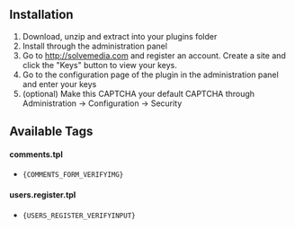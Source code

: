 
## Installation

1. Download, unzip and extract into your plugins folder
2. Install through the administration panel
3. Go to http://solvemedia.com and register an account. Create a site and click the "Keys" button to view your keys.
4. Go to the configuration page of the plugin in the administration panel and enter your keys
5. (optional) Make this CAPTCHA your default CAPTCHA through Administration -> Configuration -> Security

## Available Tags

#### comments.tpl

- `{COMMENTS_FORM_VERIFYIMG}`

#### users.register.tpl

- `{USERS_REGISTER_VERIFYINPUT}`
